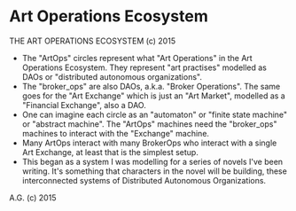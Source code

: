 # Art Operations Ecosystem
THE ART OPERATIONS ECOSYSTEM (c) 2015

* The "ArtOps" circles represent what  "Art Operations" in the Art Operations Ecosystem. They represent "art practises" modelled as DAOs or "distributed autonomous organizations".
* The "broker_ops" are also DAOs, a.k.a. "Broker Operations". The same goes for the "Art Exchange" which is just an "Art Market", modelled as a "Financial Exchange", also a DAO.
* One can imagine each circle as an "automaton" or "finite state machine" or "abstract machine". The "ArtOps" machines need the "broker_ops" machines to interact with the "Exchange" machine.
* Many ArtOps interact with many BrokerOps who interact with a single Art Exchange, at least that is the simplest setup.
* This began as a system I was modelling for a series of novels I've been writing. It's something that characters in the novel will be building, these interconnected systems of Distributed Autonomous Organizations.

A.G. (c) 2015
